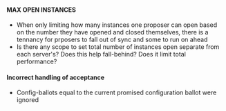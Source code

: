 

#### MAX OPEN INSTANCES
- When only limiting how many instances one proposer can open based on the number they have opened and closed themselves, there is a tennancy for prposers to fall out of sync and some to run on ahead
- Is there any scope to set total number of instances open separate from each server's? Does this help fall-behind? Does it limit total performance?

#### Incorrect handling of acceptance
- Config-ballots equal to the current promised configuration ballot were ignored